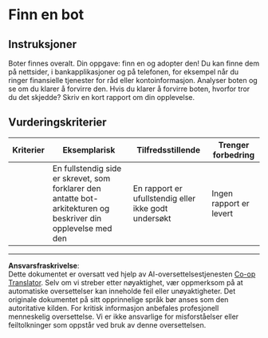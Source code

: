 <!--
CO_OP_TRANSLATOR_METADATA:
{
  "original_hash": "1d7583e8046dacbb0c056d5ba0a71b16",
  "translation_date": "2025-09-05T22:23:09+00:00",
  "source_file": "6-NLP/1-Introduction-to-NLP/assignment.md",
  "language_code": "no"
}
-->
# Finn en bot

## Instruksjoner

Boter finnes overalt. Din oppgave: finn en og adopter den! Du kan finne dem på nettsider, i bankapplikasjoner og på telefonen, for eksempel når du ringer finansielle tjenester for råd eller kontoinformasjon. Analyser boten og se om du klarer å forvirre den. Hvis du klarer å forvirre boten, hvorfor tror du det skjedde? Skriv en kort rapport om din opplevelse.

## Vurderingskriterier

| Kriterier | Eksemplarisk                                                                                                 | Tilfredsstillende                            | Trenger forbedring    |
| --------- | ----------------------------------------------------------------------------------------------------------- | -------------------------------------------- | --------------------- |
|           | En fullstendig side er skrevet, som forklarer den antatte bot-arkitekturen og beskriver din opplevelse med den | En rapport er ufullstendig eller ikke godt undersøkt | Ingen rapport er levert |

---

**Ansvarsfraskrivelse**:  
Dette dokumentet er oversatt ved hjelp av AI-oversettelsestjenesten [Co-op Translator](https://github.com/Azure/co-op-translator). Selv om vi streber etter nøyaktighet, vær oppmerksom på at automatiske oversettelser kan inneholde feil eller unøyaktigheter. Det originale dokumentet på sitt opprinnelige språk bør anses som den autoritative kilden. For kritisk informasjon anbefales profesjonell menneskelig oversettelse. Vi er ikke ansvarlige for misforståelser eller feiltolkninger som oppstår ved bruk av denne oversettelsen.